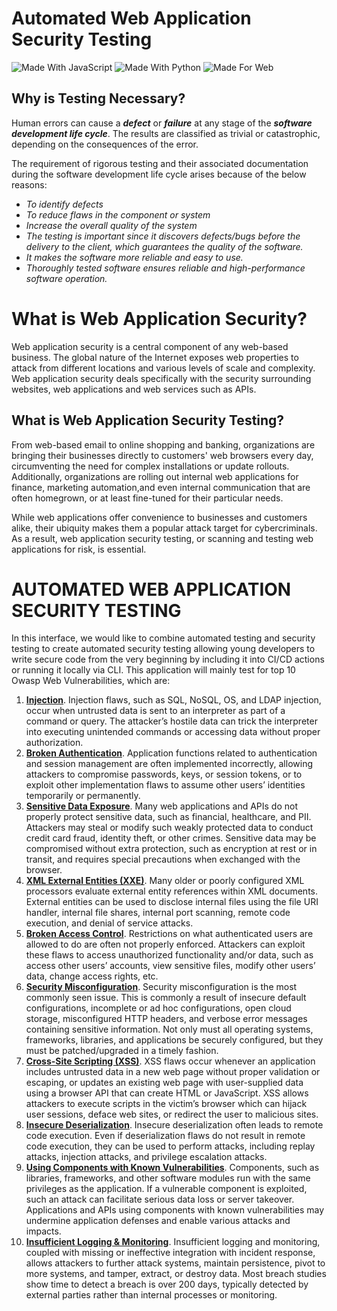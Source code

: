 # Automated Web Application Security Testing 

![Made With JavaScript](https://img.shields.io/badge/Made_With-JavaScript-yellow?style=for-the-badge&logo=JavaScript)
![Made With Python](https://img.shields.io/badge/Made_With-Python-blue?style=for-the-badge&logo=Python)
![Made For Web](https://img.shields.io/badge/Made_For-Web-blue?style=for-the-badge&logo=web)

## Why is Testing Necessary?

Human errors can cause a ***defect*** or ***failure*** at any stage of the ***software development life cycle***. The results are classified as trivial or catastrophic, depending on the consequences of the error.

The requirement of rigorous testing and their associated documentation during the software development life cycle arises because of the below reasons:

- *To identify defects*
- *To reduce flaws in the component or system*
- *Increase the overall quality of the system*
- *The testing is important since it discovers defects/bugs before the delivery to the client, which
guarantees the quality of the software.*
- *It makes the software more reliable and easy to use.*
- *Thoroughly tested software ensures reliable and high-performance software operation.*

# What is Web Application Security?

Web application security is a central component of any web-based business. The global nature of the Internet exposes web properties to attack from different locations and various levels of scale and complexity. Web application security deals specifically with the security surrounding websites, web applications and web services such as APIs.

## What is Web Application Security Testing?

From web-based email to online shopping and  banking, organizations are bringing their businesses directly to customers' web browsers every day, circumventing the need for complex installations or update rollouts. Additionally, organizations are rolling out internal web applications for finance, marketing automation,and even internal communication that are often homegrown, or at least fine-tuned for their particular needs.

While web applications offer convenience to businesses and customers alike, their ubiquity makes them a popular attack target for cybercriminals. As a result, web application security testing, or 
scanning and testing web applications for risk, is essential.

# AUTOMATED WEB APPLICATION SECURITY TESTING

In this interface, we would like to combine automated testing and security testing to create automated security testing allowing young developers to write secure code from the very beginning by including it into CI/CD actions or running it locally via CLI. 
This application will mainly test for top 10 Owasp Web Vulnerabilities, which are: 

1. **[Injection](https://owasp.org/www-project-top-ten/2017/A1_2017-Injection)**. Injection flaws, such as SQL, NoSQL, OS, and LDAP injection, occur when untrusted data is sent to an interpreter as part of a command or query. The attacker’s hostile data can trick the interpreter into executing unintended commands or accessing data without proper authorization.
2. **[Broken Authentication](https://owasp.org/www-project-top-ten/2017/A2_2017-Broken_Authentication)**. Application functions related to authentication and session management are often implemented incorrectly, allowing attackers to compromise
passwords, keys, or session tokens, or to exploit other implementation
flaws to assume other users’ identities temporarily or permanently.
3. **[Sensitive Data Exposure](https://owasp.org/www-project-top-ten/2017/A3_2017-Sensitive_Data_Exposure)**. Many web applications and APIs do not properly protect sensitive data, such as financial, healthcare, and PII. Attackers may steal or modify such weakly protected data to conduct credit card fraud, identity theft, or other crimes. Sensitive data may be compromised without extra protection, such as encryption at rest or in transit, and requires
special precautions when exchanged with the browser.
4. **[XML External Entities (XXE)](https://owasp.org/www-project-top-ten/2017/A4_2017-XML_External_Entities_(XXE))**. Many older or poorly configured XML processors evaluate external entity references within XML documents. External entities can be used to disclose internal files using the file URI handler, internal file shares, internal port scanning, remote code execution, and denial of service attacks.
5. **[Broken Access Control](https://owasp.org/www-project-top-ten/2017/A5_2017-Broken_Access_Control)**. Restrictions on what authenticated users are allowed to do are often
not properly enforced. Attackers can exploit these flaws to access unauthorized functionality and/or data, such as access other users’ accounts, view sensitive files, modify other users’ data, change access rights, etc.
6. **[Security Misconfiguration](https://owasp.org/www-project-top-ten/2017/A6_2017-Security_Misconfiguration)**. Security misconfiguration is the most commonly seen issue. This is commonly a result of insecure default configurations, incomplete or ad hoc configurations, open cloud storage, misconfigured HTTP headers, and verbose error messages containing sensitive information. Not only must all operating systems, frameworks, libraries, and applications be securely configured, but they must be patched/upgraded in a timely
fashion.
7. **[Cross-Site Scripting (XSS)](https://owasp.org/www-project-top-ten/2017/A7_2017-Cross-Site_Scripting_(XSS))**. XSS flaws occur whenever an application includes untrusted data in a new web page without proper validation or escaping, or updates an existing web page with user-supplied data using a browser API that can create HTML or JavaScript. XSS allows attackers to execute scripts in the victim’s browser which can hijack user sessions, deface web sites, or redirect the user to malicious sites.
8. **[Insecure Deserialization](https://owasp.org/www-project-top-ten/2017/A8_2017-Insecure_Deserialization)**. Insecure deserialization often leads to remote code execution. Even if deserialization flaws do not result in remote code execution, they can be used to perform attacks, including replay attacks, injection attacks, and privilege escalation attacks.
9. **[Using Components with Known Vulnerabilities](https://owasp.org/www-project-top-ten/2017/A9_2017-Using_Components_with_Known_Vulnerabilities)**. Components, such as libraries, frameworks, and other software modules run with the same privileges as the application. If a vulnerable
component is exploited, such an attack can facilitate serious data loss or server takeover. Applications and APIs using components with known vulnerabilities may undermine application defenses and enable various attacks and impacts.
10. **[Insufficient Logging & Monitoring](https://owasp.org/www-project-top-ten/2017/A10_2017-Insufficient_Logging%2526Monitoring)**. Insufficient logging and monitoring, coupled with missing or ineffective integration with incident response, allows attackers to further attack systems, maintain persistence, pivot to more systems, and tamper, extract, or destroy data. Most breach studies show time to detect a breach is over 200 days, typically detected by external parties rather than internal processes or monitoring.
